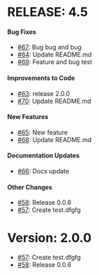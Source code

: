 RELEASE: 4.5
============

#### Bug Fixes

* [#67](https://github.com/saadmk11/test/pull/67): Bug bug and bug
* [#64](https://github.com/saadmk11/test/pull/64): Update README.md
* [#69](https://github.com/saadmk11/test/pull/69): Feature and bug test

#### Improvements to Code

* [#63](https://github.com/saadmk11/test/pull/63): release 2.0.0
* [#70](https://github.com/saadmk11/test/pull/70): Update README.md

#### New Features

* [#65](https://github.com/saadmk11/test/pull/65): New feature
* [#68](https://github.com/saadmk11/test/pull/68): Update README.md

#### Documentation Updates

* [#66](https://github.com/saadmk11/test/pull/66): Docs update

#### Other Changes

* [#58](https://github.com/saadmk11/test/pull/58): Release 0.0.6
* [#57](https://github.com/saadmk11/test/pull/57): Create test.dfgfg



Version: 2.0.0
==============

* [#57](https://github.com/saadmk11/test/pull/57): Create test.dfgfg
* [#58](https://github.com/saadmk11/test/pull/58): Release 0.0.6
